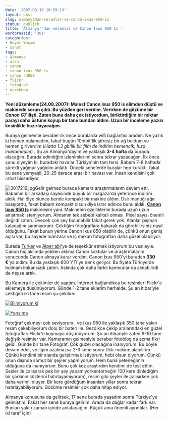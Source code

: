 ```yaml
---
date: '2007-08-19 10:59:13'
layout: post
slug: almanyadan-selamlar-ve-canon-ixus-950-is
status: publish
title: 'Almanya''dan selamlar ve Canon Ixus 950 Is '
wordpressid: '301'
categories:
- Hayat-Yaşam
- Sanat
tags:
- almanya
- azra
- canon
- canon ixus 950 is
- canon sd850
- flickr
- fotoğraf
- murekkep
---
```


**Yeni düzenleme(24.08.2007): Malesf Canon Ixus 950 is elimden düştü ve makinede sorun çıktı. Bu yüzden geri verdim. Verirken de gözüme bir _Canon G7_ ilişti. Zaten bunu daha çok istiyordum, biriktirdiğim bir miktar parayı daha üstüne koyup bir tane bundan aldım. Uzun bir inceleme yazısı kesinlikle hazırlayacağım.**

Buraya gelmemle beraber ilk önce buralarda wifi bağlantısı aradım. Ne yazık ki hemen bulamadım, fakat bugün 10mbit'lik şifresiz bir ağ buldum ve hemen giriverdim (_Hatta 1.3 gb'lik bir film de indirim hemencik, hıza inanamadım_) . Şu an Almanya'dayım ve yaklaşık **3-4 hafta** da burada olacağım. Burada edindiğim izlenimlerimi sonra tekrar yazacağım. İlk önce şunu diyeyim ki, buradaki havalar Türkiye'nin tam tersi. Babam 7-8 haftadır sürekli yağmur yağıdını anlattı. Önceki senelerde buralar hep kuraktı, fakat bu sene yemyeşil, 20-25 derece arası bir havası var. İnsan kendisini çok rahat hissediyor. 

![3017216.jpg](http://arsln.org/image/3017216.thumbnail.jpg)Gelir gelmez burada kamera araştırmalarım devam etti. Babamın bir arkadaşı sayesinde büyük bir mağaza'da yeterince indirim aldık. Hal ölye olunca bende kompakt bir makine aldım. Dslr mantığı ağır basıyordu, fakat babam kompakt olsun diye israr edince bunu aldık. **[Canon Ixus 950 Is](http://www.letsgodigital.org/tr/news/articles/story_14302.html)** makinesini yani. Makinenin özelliklerini burada uzun uzun anlatmak istemiyorum. Almamın tek sebebi kaliteli olması. Pixel sayısı önemli değildi zaten. Övecek çok şey bulunabilir fakat gerek yok. Alanlar pişman kalacağını sanmıyorum. Çektiğim fotoğraflara bakarak da görebilirsiniz nasıl olduğunu. Fakat bunun yerine Canon Ixus 850 olabilir de, çünkü onun geniş açısı var, bu sayede manzara ve iç mekan fotoğrafları daha güzel olabiliyor. 


Burada [Turker](http://www.turkerkeskinpala.net/okyanusotesi) ve [Alper abi](http://www.murekkep.org)'ye de teşekkür etmek istiyorum bu vesileyle. Canon hiç aklımda yokken aklıma Canon soktular ve araştırmalarım sonucunda Canon almaya karar verdim. Canon Ixus 950'yi buradan **330 €**'ya aldım. Bu da yaklaşık 600 YTl'ye denk geliyor. Bu fiyata Türkiye'de bulmam imkansızdı zaten. Aslında çok daha farklı kameralar da alınabilirdi de neyse artık. 

Bu Kamera ile çekimler de yaptım. İnternet bağlandıkca bu resimleri Flickr'e eklemeye düşünüyorum. Günde 1-2 tane eklerim herhalde. Şu an itibariyle çektiğim iki tane resim şu şekilde:

[![Bilmiyorum ki](http://farm2.static.flickr.com/1252/1164226662_43924b5870_m.jpg)](http://www.flickr.com/photos/ftharsln/1164226662/)

[![Yansıma](http://farm2.static.flickr.com/1160/1164094556_8882962fe5_m.jpg)](http://www.flickr.com/photos/ftharsln/1164094556/)

Fotoğraf çekmeyi çok seviyorum , ve Ixus 950 ile yaklaşık 350 tane yakın resim çekebiliyorum dolu bir bateri ile. Gezdikce çekip aralarındaki en güzel fotoğrafları Flickr'e koymaya düşünüyorum. Şu an itibariyle zaten 9-10 tane değişik resimler var. Kameramın gelmesiyle beraber fotoblog da açma fikri geldi. Günde bir tane Fotoğraf. Çok güzel olacağına inanıyorum. Bu böyle devam eder, ve ilgim azalmazsa 2-3 sene sonra Dslr makine alabilirim. Çünkü kendimi bir alanda geliştirmek istiyorum, hobi olsun diyorum. Çünkü onun dışında somut bir şeyler yapmıyorum. Hem buna yeteneğimin olduğuna da inanıyorum. Bunu çok kez araştırdım kendimi de test ettim. Sesler ile çalışarak pek bir şey yapamıyorken(örneğin 100 kere dinlediğim bir şarkının sözlerini hatırlayamıyorum), resim gibi şeyler ile çalışırken çok daha verimli oluyor. Bir kere gördüğüm insanları yıllar sonra tekrar hatırlayabiliyorum. Gözüme resimler çok daha hitap ediyor. 

Almanya konusuna da gelirsek, 17 sene burada yaşadım sonra Türkiye'ye gelmiştim. Fakat her sene buraya gelirim. Arada da dağlar kadar fark var. Bunları yakın zaman içinde anlatacağım. Küçük ama önemli ayrıntılar. (Her iki taraf için)
